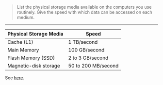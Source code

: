 > List the physical storage media available on the computers you use 
> routinely. Give the speed with which data can be accessed on each medium. 

--------------------------------

Physical Storage Media | Speed               |
-----------------------|---------------------|
Cache (L1)             | 1 TB/second         |
Main Memory            | 100 GB/second       |
Flash Memory (SSD)     | 2 to 3 GB/second    |
Magnetic-disk storage  | 50 to 200 MB/second |

See [here](https://www.intel.com/content/www/us/en/developer/articles/technical/memory-performance-in-a-nutshell.html#:~:text=Similar%20to%20MCDRAM-,100%20GB/second,-Main%20memory%20on).